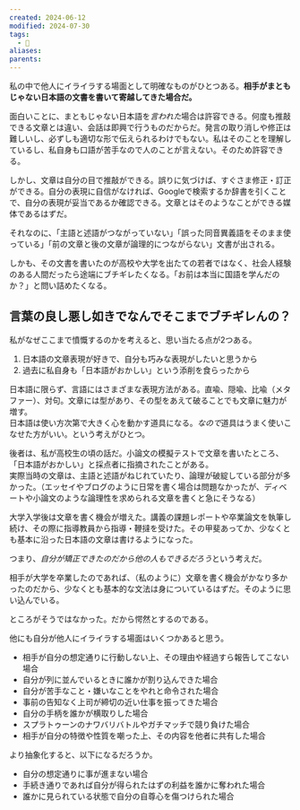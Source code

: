 ```yaml
---
created: 2024-06-12
modified: 2024-07-30
tags:
  - 💭
aliases: 
parents: 
---
```

私の中で他人にイライラする場面として明確なものがひとつある。**相手がまともじゃない日本語の文書を書いて寄越してきた場合だ。**

面白いことに、まともじゃない日本語を*言われた*場合は許容できる。何度も推敲できる文章とは違い、会話は即興で行うものだからだ。発言の取り消しや修正は難しいし、必ずしも適切な形で伝えられるわけでもない。私はそのことを理解しているし、私自身も口語が苦手なので人のことが言えない。そのため許容できる。

しかし、文章は自分の目で推敲ができる。誤りに気づけば、すぐさま修正・訂正ができる。自分の表現に自信がなければ、Googleで検索するか辞書を引くことで、自分の表現が妥当であるか確認できる。文章とはそのようなことができる媒体であるはずだ。

それなのに、「主語と述語がつながっていない」「誤った同音異義語をそのまま使っている」「前の文章と後の文章が論理的につながらない」文書が出される。

しかも、その文書を書いたのが高校や大学を出たての若者ではなく、社会人経験のある人間だったら途端にブチギレたくなる。「お前は本当に国語を学んだのか？」と問い詰めたくなる。

## 言葉の良し悪し如きでなんでそこまでブチギレんの？
私がなぜここまで憤慨するのかを考えると、思い当たる点が2つある。
1. 日本語の文章表現が好きで、自分も巧みな表現がしたいと思うから
2. 過去に私自身も「日本語がおかしい」という添削を食らったから

日本語に限らず、言語にはさまざまな表現方法がある。直喩、隠喩、比喩（メタファー）、対句。文章には型があり、その型をあえて破ることでも文章に魅力が増す。  
日本語は使い方次第で大きく心を動かす道具になる。*なので*道具はうまく使いこなせた方がいい。という考えがひとつ。

後者は、私が高校生の頃の話だ。小論文の模擬テストで文章を書いたところ、「日本語がおかしい」と採点者に指摘されたことがある。  
実際当時の文章は、主語と述語がねじれていたり、論理が破綻している部分が多かった。（エッセイやブログのように日常を書く場合は問題なかったが、ディベートや小論文のような論理性を求められる文章を書くと急にそうなる）

大学入学後は文章を書く機会が増えた。講義の課題レポートや卒業論文を執筆し続け、その際に指導教員から指導・鞭撻を受けた。その甲斐あってか、少なくとも基本に沿った日本語の文章は書けるようになった。  

つまり、*自分が矯正できたのだから他の人もできるだろう*という考えだ。

相手が大学を卒業したのであれば、（私のように）文章を書く機会がかなり多かったのだから、少なくとも基本的な文法は身についているはずだ。そのように思い込んでいる。

ところがそうではなかった。だから愕然とするのである。


他にも自分が他人にイライラする場面はいくつかあると思う。
- 相手が自分の想定通りに行動しない上、その理由や経過すら報告してこない場合
- 自分が列に並んでいるときに誰かが割り込んできた場合
- 自分が苦手なこと・嫌いなことをやれと命令された場合
- 事前の告知なく上司が締切の近い仕事を振ってきた場合
- 自分の手柄を誰かが横取りした場合
- スプラトゥーンのナワバリバトルやガチマッチで競り負けた場合
- 相手が自分の特徴や性質を嘲った上、その内容を他者に共有した場合

より抽象化すると、以下になるだろうか。
- 自分の想定通りに事が進まない場合
- 手続き通りであれば自分が得られたはずの利益を誰かに奪われた場合
- 誰かに見られている状態で自分の自尊心を傷つけられた場合